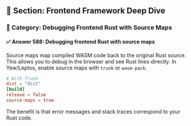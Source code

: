## 📘 Section: Frontend Framework Deep Dive  
### 🔹 Category: Debugging Frontend Rust with Source Maps  
#### ✅ Answer 588: Debugging frontend Rust with source maps

Source maps map compiled WASM code back to the original Rust source. This allows you to debug in the browser and see Rust lines directly. In Yew/Leptos, enable source maps with `trunk` or `wasm-pack`.

```toml
# With Trunk
dist = "dist"
[build]
release = false
source-maps = true
```

The benefit is that error messages and stack traces correspond to your Rust code.
